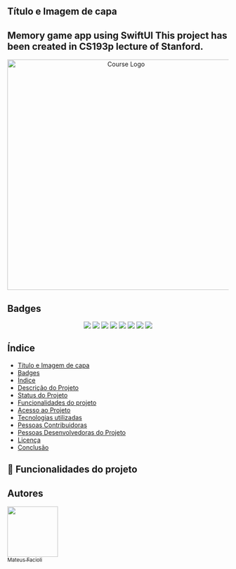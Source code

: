 ## Título e Imagem de capa

<h2> Memory game app using SwiftUI This project has been created in CS193p lecture of Stanford.</h2>
<p align = "center"> <img width="525" alt="Course Logo" src="https://user-images.githubusercontent.com/15366184/177063597-f209f0fb-9271-4933-ba64-48d6264f496a.png"></p>

## Badges
<p align="center"> <img src="http://img.shields.io/static/v1?label=STATUS&message=DEVELOPING&color=GREEN&style=plastic"/>
<img src="http://img.shields.io/static/v1?label=LANGUAGES&message=SWIFT&color=blue&style=plastic"/>
<img src="http://img.shields.io/static/v1?label=PLATAFORM&message=IOS&color=lightgray&style=plastic"/>
<img src="http://img.shields.io/static/v1?label=XCODE%20VERSION&message=13.3.1&color=red&style=plastic"/>
<img src="http://img.shields.io/static/v1?label=SWIFT%20VERSION&message=5&color=purple&style=plastic"/>
<img src="http://img.shields.io/static/v1?label=TARGET&message=IOS%2015.4&color=white&style=plastic"/>
<img src="http://img.shields.io/static/v1?label=ARCHITECTURE&message=MVVM&color=orange&style=plastic"/>
<img src="http://img.shields.io/static/v1?label=FRAMEWORK&message=SWIFTUI&color=black&style=plastic"/>
</p>


## Índice 

* [Título e Imagem de capa](#titulo-e-imagem-de-capa)
* [Badges](#badges)
* [Índice](#índice)
* [Descrição do Projeto](#descrição-do-projeto)
* [Status do Projeto](#status-do-Projeto)
* [Funcionalidades do projeto](#funcionalidades-do-projeto)
* [Acesso ao Projeto](#acesso-ao-projeto)
* [Tecnologias utilizadas](#tecnologias-utilizadas)
* [Pessoas Contribuidoras](#pessoas-contribuidoras)
* [Pessoas Desenvolvedoras do Projeto](#pessoas-desenvolvedoras)
* [Licença](#licença)
* [Conclusão](#conclusão)


## :hammer: Funcionalidades do projeto


## Autores
[<img src="https://avatars.githubusercontent.com/u/15366184?v=4" width=115><br><sub>Mateus Facioli</sub>](https://github.com/MateusFacioli) 

